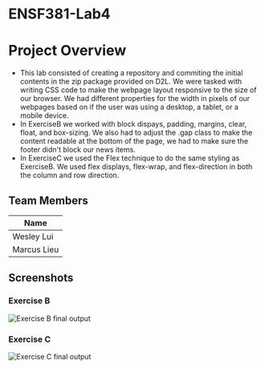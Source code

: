 # ENSF381-Lab4

# Project Overview
- This lab consisted of creating a repository and commiting the initial contents in the zip package provided on D2L. We were tasked with writing CSS code to make the webpage layout responsive to the size of our browser. We had different properties for the width in pixels of our webpages based on if the user was using a desktop, a tablet, or a mobile device. 
- In ExerciseB we worked with block dispays, padding, margins, clear, float, and box-sizing. We also had to adjust the .gap class to make the content readable at the bottom of the page, we had to make sure the footer didn't block our news items.
- In ExerciseC we used the Flex technique to do the same styling as ExerciseB. We used flex displays, flex-wrap, and flex-direction in both the column and row direction.

## Team Members
| Name        |
|-------------|
| Wesley Lui  |
| Marcus Lieu |

## Screenshots
### Exercise B
![Exercise B final output](./myexB.gif)

### Exercise C
![Exercise C final output](./myexC.gif)

